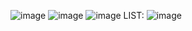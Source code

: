 ![image](https://github.com/user-attachments/assets/30e1feb1-23a5-46df-abee-a1f0073288a3)
![image](https://github.com/user-attachments/assets/fe5d7277-daff-4ea1-8f0d-496cc2293956)
![image](https://github.com/user-attachments/assets/e581c180-cb63-4ae1-9cec-b56068cb0388)
LIST:
![image](https://github.com/user-attachments/assets/739a4bfd-98a1-4704-8d97-a7f1023bcc85)
